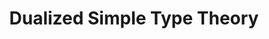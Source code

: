---
type: draft
authors:
  - Harley Eades III
  - Aaron Stump
  - Ryan McCleeary
title: "Dualized Simple Type Theory"
journal: "Logical Methods in Computer Science"
note: "Submitted: November 19, 2014, Revised: March 25, 2016"
resource:
  type: pdf
  pdf-url: includes/pubs/dual-tt.pdf
---